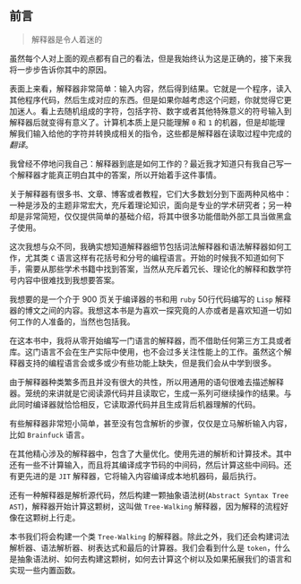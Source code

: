 ## 前言

> 解释器是令人着迷的

虽然每个人对上面的观点都有自己的看法，但是我始终认为这是正确的，接下来我将一步步告诉你其中的原因。

表面上来看，解释器非常简单：输入内容，然后得到结果。它就是一个程序，读入其他程序代码，然后生成对应的东西。但是如果你越考虑这个问题，你就觉得它更加迷人。看上去随机组成的字符，包括字符、数字或者其他特殊意义的符号输入到解释器后就变得有意义了。计算机本质上是只能理解 `0` 和 `1` 的机器，但是却能理解我们输入给他的字符并转换成相关的指令，这些都是解释器在读取过程中完成的*翻译*。

我曾经不停地问我自己：解释器到底是如何工作的？最近我才知道只有我自己写一个解释器才能真正明白其中的答案，所以开始着手这件事情。

关于解释器有很多书、文章、博客或者教程，它们大多数划分到下面两种风格中：一种是涉及的主题非常宏大，充斥着理论知识，面向是专业的学术研究者；另一种却是非常简短，仅仅提供简单的基础介绍，将其中很多功能借助外部工具当做黑盒子使用。

这次我想与众不同，我确实想知道解释器细节包括词法解释器和语法解释器如何工作，尤其类 `C` 语言这样有花括号和分号的编程语言。开始的时候我不知道如何下手，需要从那些学术书籍中找到答案，当然从充斥着冗长、理论化的解释和数学符号内容中很难找到我想要答案。

我想要的是一个介于 900 页关于编译器的书和用 `ruby` 50行代码编写的 `Lisp` 解释器的博文之间的内容。我想这本书是为喜欢一探究竟的人亦或者是喜欢知道一切如何工作的人准备的，当然也包括我。

在这本书中，我将从零开始编写一门语言的解释器，而不借助任何第三方工具或者库。这门语言不会在生产实际中使用，也不会过多关注性能上的工作。虽然这个解释器支持的编程语言会或多或少有些功能上缺失，但是我们会从中学到很多。

由于解释器种类繁多而且并没有很大的共性，所以用通用的语句很难去描述解释器。笼统的来讲就是它阅读源代码并且读取它，生成一系列可继续操作的结果。与此同时编译器就恰恰相反，它读取源代码并且生成背后机器理解的代码。

有些解释器非常短小简单，甚至没有包含解析的步骤，仅仅是立马解析输入内容，比如 `Brainfuck` 语言。

在其他精心涉及的解释器中，包含了大量优化。使用先进的解析和计算技术。其中还有一些不计算输入，而且将其编译成字节码的中间码，然后计算这些中间码。还有更先进的是 `JIT` 解释器，它将输入内容编译成本地机器码，最后执行。

还有一种解释器是解析源代码，然后构建一颗抽象语法树(`Abstract Syntax Tree AST`)，解释器开始计算这颗树，这叫做 `Tree-Walking` 解释器，因为解释的流程好像在这颗树上行走。

本书我们将会构建一个类 `Tree-Walking` 的解释器。除此之外，我们还会构建词法解析器、语法解析器、树表达式和最后的计算器。我们会看到什么是 `token`，什么是抽象语法树、如何去构建这颗树，如何去计算这个树以及如果拓展我们的语言和实现一些内置函数。
